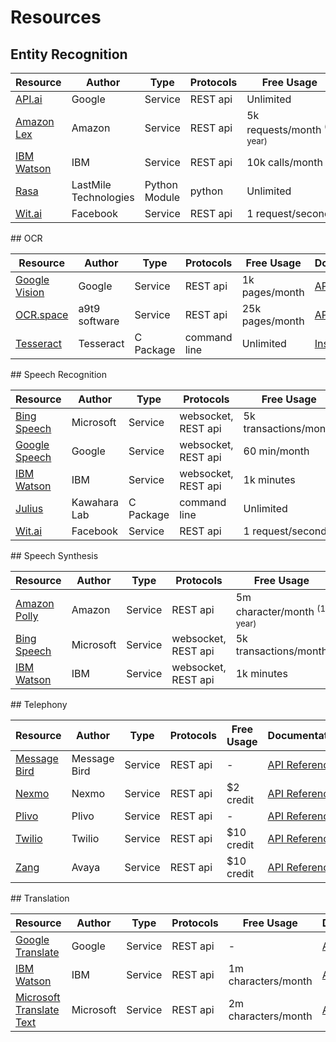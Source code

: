 # Resources

## Entity Recognition
<table>
<thead>
<tr><th>Resource                                                                                                                                                                                                                                                                                           </th><th>Author               </th><th>Type         </th><th>Protocols  </th><th>Free Usage                                </th><th>Documentation                                                                                                         </th><th>Coverage  </th></tr>
</thead>
<tbody>
<tr><td><a href="https://api.ai/" title="API.AI is a natural language understanding platform that makes it easy for developers (and non-developers) to design and integrate intelligent and sophisticated conversational user interfaces into mobile apps, web applications, devices, and bots.">API.ai</a></td><td>Google               </td><td>Service      </td><td>REST api   </td><td>Unlimited                                 </td><td><a href="https://docs.api.ai/">API Reference</a>                                                                      </td><td>          </td></tr>
<tr><td><a href="https://console.aws.amazon.com/lex/" title="Amazon Lex is a service for building conversational interfaces using voice and text. ">Amazon Lex</a>                                                                                                                                         </td><td>Amazon               </td><td>Service      </td><td>REST api   </td><td>5k requests/month&nbsp;<sup>(1 year)</sup></td><td><a href="http://docs.aws.amazon.com/lex/latest/dg/what-is.html">API Reference</a>                                     </td><td>          </td></tr>
<tr><td><a href="https://console.ng.bluemix.net/catalog/services/conversation" title="Add a natural language interface to your application to automate interactions with your end users.">IBM Watson</a>                                                                                                   </td><td>IBM                  </td><td>Service      </td><td>REST api   </td><td>10k calls/month                           </td><td><a href="https://console.bluemix.net/docs/services/conversation/getting-started.html#gettingstarted">API Reference</a></td><td>          </td></tr>
<tr><td><a href="https://rasa.ai/" title="Rasa NLU (Natural Language Understanding) is a tool for intent classification and entity extraction. ">Rasa</a>                                                                                                                                                  </td><td>LastMile Technologies</td><td>Python Module</td><td>python     </td><td>Unlimited                                 </td><td><a href="https://github.com/golastmile/rasa_nlu">Installation</a>                                                     </td><td>          </td></tr>
<tr><td><a href="https://wit.ai/" title="Natural Language for Developers">Wit.ai</a>                                                                                                                                                                                                                       </td><td>Facebook             </td><td>Service      </td><td>REST api   </td><td>1 request/second                          </td><td><a href="https://wit.ai/docs/http/20170307#post%E2%80%94speech-link">API Reference</a>                                </td><td>          </td></tr>
</tbody>
</table>
## OCR
<table>
<thead>
<tr><th>Resource                                                                                                                                                                                                           </th><th>Author       </th><th>Type     </th><th>Protocols   </th><th>Free Usage     </th><th>Documentation                                                                        </th><th>Coverage  </th></tr>
</thead>
<tbody>
<tr><td><a href="https://cloud.google.com/vision/docs/fulltext-annotations" title="Document Text Detection performs Optical Character Recognition. This feature detects dense document text in an image.">Google Vision</a></td><td>Google       </td><td>Service  </td><td>REST api    </td><td>1k pages/month </td><td><a href="https://cloud.google.com/vision/docs/fulltext-annotations">API Reference</a></td><td>          </td></tr>
<tr><td><a href="https://ocr.space/" title="Free Online OCR - Convert images to text (Powered by the OCR API)">OCR.space</a>                                                                                               </td><td>a9t9 software</td><td>Service  </td><td>REST api    </td><td>25k pages/month</td><td><a href="https://ocr.space/ocrapi">API Reference</a>                                 </td><td>          </td></tr>
<tr><td><a href="https://github.com/tesseract-ocr/tesseract" title="Tesseract is an open source Optical Character Recognition (OCR) Engine, available under the Apache 2.0 license.">Tesseract</a>                         </td><td>Tesseract    </td><td>C Package</td><td>command line</td><td>Unlimited      </td><td><a href="https://github.com/tesseract-ocr/tesseract/wiki">Installation</a>           </td><td>          </td></tr>
</tbody>
</table>
## Speech Recognition
<table>
<thead>
<tr><th>Resource                                                                                                                                                                                                                                                                                                                                        </th><th>Author      </th><th>Type     </th><th>Protocols          </th><th>Free Usage           </th><th>Documentation                                                                                     </th><th>Coverage  </th></tr>
</thead>
<tbody>
<tr><td><a href="https://azure.microsoft.com/en-us/services/cognitive-services/speech/" title="Convert spoken audio to text. The API can be directed to turn on and recognize audio coming from the microphone in real-time, recognize audio coming from a different real-time audio source, or to recognize audio from within a file. ">Bing Speech</a></td><td>Microsoft   </td><td>Service  </td><td>websocket, REST api</td><td>5k transactions/month</td><td><a href="https://docs.microsoft.com/en-us/azure/cognitive-services/speech/home">API Reference</a> </td><td>          </td></tr>
<tr><td><a href="https://cloud.google.com/speech/" title="Google Cloud Speech API enables developers to convert audio to text by applying powerful neural network models in an easy to use API.">Google Speech</a>                                                                                                                                      </td><td>Google      </td><td>Service  </td><td>websocket, REST api</td><td>60 min/month         </td><td><a href="https://cloud.google.com/speech/docs/">API Reference</a>                                 </td><td>          </td></tr>
<tr><td><a href="https://console.ng.bluemix.net/catalog/services/speech-to-text" title="The Speech to Text service converts the human voice into the written word.">IBM Watson</a>                                                                                                                                                                      </td><td>IBM         </td><td>Service  </td><td>websocket, REST api</td><td>1k minutes           </td><td><a href="https://www.ibm.com/watson/developercloud/speech-to-text.html">API Reference</a>         </td><td>          </td></tr>
<tr><td><a href="https://github.com/julius-speech/julius" title="Julius is an open-source, high-performance large vocabulary continuous speech recognition (LVCSR) engine for speech-related researchs and developments. ">Julius</a>                                                                                                                   </td><td>Kawahara Lab</td><td>C Package</td><td>command line       </td><td>Unlimited            </td><td><a href="https://jasperproject.github.io/documentation/configuration/#julius-stt">Installation</a></td><td>          </td></tr>
<tr><td><a href="https://wit.ai/" title="Natural Language for Developers">Wit.ai</a>                                                                                                                                                                                                                                                                    </td><td>Facebook    </td><td>Service  </td><td>REST api           </td><td>1 request/second     </td><td><a href="https://wit.ai/docs/http/20170307#post%E2%80%94speech-link">API Reference</a>            </td><td>          </td></tr>
</tbody>
</table>
## Speech Synthesis
<table>
<thead>
<tr><th>Resource                                                                                                                                                                                                                                                                                                                                        </th><th>Author   </th><th>Type   </th><th>Protocols          </th><th>Free Usage                                 </th><th>Documentation                                                                                    </th><th>Coverage  </th></tr>
</thead>
<tbody>
<tr><td><a href="https://console.aws.amazon.com/polly/" title="Amazon Polly converts text to lifelike speech in the cloud.">Amazon Polly</a>                                                                                                                                                                                                            </td><td>Amazon   </td><td>Service</td><td>REST api           </td><td>5m character/month&nbsp;<sup>(1 year)</sup></td><td><a href="http://docs.aws.amazon.com/polly/latest/dg/getting-started.html">API Reference</a>      </td><td>          </td></tr>
<tr><td><a href="https://azure.microsoft.com/en-us/services/cognitive-services/speech/" title="Convert spoken audio to text. The API can be directed to turn on and recognize audio coming from the microphone in real-time, recognize audio coming from a different real-time audio source, or to recognize audio from within a file. ">Bing Speech</a></td><td>Microsoft</td><td>Service</td><td>websocket, REST api</td><td>5k transactions/month                      </td><td><a href="https://docs.microsoft.com/en-us/azure/cognitive-services/speech/home">API Reference</a></td><td>          </td></tr>
<tr><td><a href="https://console.ng.bluemix.net/catalog/services/speech-to-text" title="The Speech to Text service converts the human voice into the written word.">IBM Watson</a>                                                                                                                                                                      </td><td>IBM      </td><td>Service</td><td>websocket, REST api</td><td>1k minutes                                 </td><td><a href="https://www.ibm.com/watson/developercloud/speech-to-text.html">API Reference</a>        </td><td>          </td></tr>
</tbody>
</table>
## Telephony
<table>
<thead>
<tr><th>Resource                                                                                                                                                                             </th><th>Author      </th><th>Type   </th><th>Protocols  </th><th>Free Usage  </th><th>Documentation                                                                   </th><th>Coverage  </th></tr>
</thead>
<tbody>
<tr><td><a href="https://www.messagebird.com/en-us/" title="Reach 7 billion phones in seconds via SMS, Chat & Voice. Try it for free and improve your communication.">Message Bird</a>       </td><td>Message Bird</td><td>Service</td><td>REST api   </td><td>-           </td><td><a href="https://developers.messagebird.com/docs/introduction">API Reference</a></td><td>          </td></tr>
<tr><td><a href="https://www.nexmo.com/" title="Programmable Building Blocks for Next Generation Communication Applications">Nexmo</a>                                                       </td><td>Nexmo       </td><td>Service</td><td>REST api   </td><td>$2 credit   </td><td><a href="https://docs.nexmo.com/">API Reference</a>                             </td><td>          </td></tr>
<tr><td><a href="https://www.plivo.com/" title="Global SMS & Voice calls for businesses of all sizes">Plivo</a>                                                                              </td><td>Plivo       </td><td>Service</td><td>REST api   </td><td>-           </td><td><a href="https://www.plivo.com/voice-api/">API Reference</a>                    </td><td>          </td></tr>
<tr><td><a href="https://www.twilio.com/" title="Build apps that communicate with everyone in the world. Voice & Video, Messaging, and Authentication APIs for every application.">Twilio</a></td><td>Twilio      </td><td>Service</td><td>REST api   </td><td>$10 credit  </td><td><a href="https://www.twilio.com/docs/">API Reference</a>                        </td><td>          </td></tr>
<tr><td><a href="https://cloud.zang.io/" title="Cloud communication technology that transforms your conversations — and your business">Zang</a>                                              </td><td>Avaya       </td><td>Service</td><td>REST api   </td><td>$10 credit  </td><td><a href="https://github.com/zang-cloud/zang-python">API Reference</a>           </td><td>          </td></tr>
</tbody>
</table>
## Translation
<table>
<thead>
<tr><th>Resource                                                                                                                                                                                                                                                                                                </th><th>Author   </th><th>Type   </th><th>Protocols  </th><th>Free Usage         </th><th>Documentation                                                                                                            </th><th>Coverage  </th></tr>
</thead>
<tbody>
<tr><td><a href="https://cloud.google.com/translate/" title="Dynamically translate between thousands of available language pairs ">Google Translate</a>                                                                                                                                                         </td><td>Google   </td><td>Service</td><td>REST api   </td><td>-                  </td><td><a href="https://cloud.google.com/translate/docs/">API Reference</a>                                                     </td><td>          </td></tr>
<tr><td><a href="https://console.ng.bluemix.net/catalog/services/language-translator" title="Want to dynamically translate news, patents, or conversational documents? Instantly publish content in multiple languages? Or allow your French-speaking staff to instantly send emails in English?">IBM Watson</a></td><td>IBM      </td><td>Service</td><td>REST api   </td><td>1m characters/month</td><td><a href="https://console.bluemix.net/docs/services/language-translator/getting-started.html">API Reference</a>           </td><td>          </td></tr>
<tr><td><a href="https://azure.microsoft.com/en-us/services/cognitive-services/translator-text-api/" title="Easily conduct real-time text translation with a simple REST API call">Microsoft Translate Text</a>                                                                                                 </td><td>Microsoft</td><td>Service</td><td>REST api   </td><td>2m characters/month</td><td><a href="https://docs.microsoft.com/en-us/azure/cognitive-services/translator/translator-info-overview">API Reference</a></td><td>          </td></tr>
</tbody>
</table>
